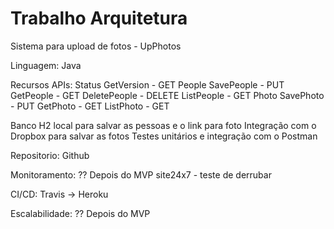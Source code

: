 # Trabalho Arquitetura

Sistema para upload de fotos - UpPhotos

Linguagem: 
    Java

Recursos APIs:
    Status
        GetVersion - GET
    People
        SavePeople - PUT
        GetPeople - GET
        DeletePeople - DELETE
        ListPeople - GET
    Photo
        SavePhoto - PUT
        GetPhoto - GET
        ListPhoto - GET

Banco H2 local para salvar as pessoas e o link para foto
Integração com o Dropbox para salvar as fotos
Testes unitários e integração com o Postman

Repositorio:
Github

Monitoramento:
	?? Depois do MVP site24x7 - teste de derrubar

CI/CD:
Travis -> Heroku

Escalabilidade:
	?? Depois do MVP
